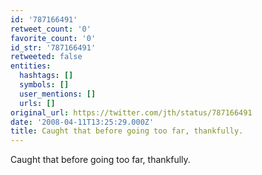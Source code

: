 ```yaml
---
id: '787166491'
retweet_count: '0'
favorite_count: '0'
id_str: '787166491'
retweeted: false
entities:
  hashtags: []
  symbols: []
  user_mentions: []
  urls: []
original_url: https://twitter.com/jth/status/787166491
date: '2008-04-11T13:25:29.000Z'
title: Caught that before going too far, thankfully.
---
```


Caught that before going too far, thankfully.